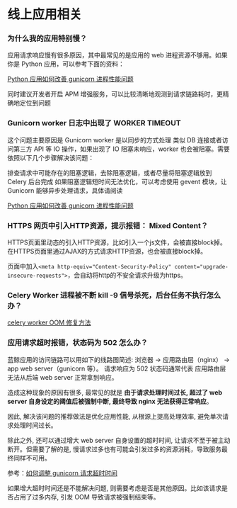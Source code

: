 # 线上应用相关

### 为什么我的应用特别慢？

应用请求响应慢有很多原因，其中最常见的是应用的 web 进程资源不够用。如果你是 Python 应用，可以参考下面的资料：

[Python 应用如何改善 gunicorn 进程性能问题](../topics/tricks/py_how_to_improve_gunicorn_perf.md)

同时建议开发者开启 APM 增强服务，可以比较清晰地观测到请求链路耗时，更精确地定位到问题

### Gunicorn worker 日志中出现了 WORKER TIMEOUT
这个问题主要原因是 Gunicorn worker 是以同步的方式处理 类似 DB 连接或者访问第三方 API 等 IO 操作，如果出现了 IO 阻塞未响应，worker 也会被阻塞。需要依照以下几个步骤解决该问题：

排查请求中可能存在的阻塞逻辑，去除阻塞逻辑，或者尽量将阻塞逻辑放到 Celery 后台完成
如果阻塞逻辑短时间无法优化，可以考虑使用 gevent 模块，让 Gunicorn 能够异步处理请求，具体请阅读

[Python 应用如何改善 gunicorn 进程性能问题](../topics/tricks/py_how_to_improve_gunicorn_perf.md)

### HTTPS 网页中引入HTTP资源，提示报错： Mixed Content？

HTTPS页面里动态的引入HTTP资源，比如引入一个js文件，会被直接block掉。在HTTPS页面里通过AJAX的方式请求HTTP资源，也会被直接block掉。

页面中加入`<meta http-equiv="Content-Security-Policy" content="upgrade-insecure-requests">`，会自动将http的不安全请求升级为https。

### Celery Worker 进程被不断 kill -9 信号杀死，后台任务不执行怎么办？

[celery worker OOM 修复方法](../topics/tricks/fix_celery_worker_oom.md)

### 应用请求超时报错，状态码为 502 怎么办？

蓝鲸应用的访问链路可以用如下的线路图简述: 浏览器 -> 应用路由层（nginx） -> app web server（gunicorn 等）。 请求响应为 502 状态码通常代表 应用路由层 无法从后端 web server 正常拿到响应。

造成这种现象的原因有很多, 最常见的就是 **由于请求处理时间过长, 超过了 web server 自身设定的阈值后被强制中断, 最终导致 nginx 无法获得正常响应**。

因此, 解决该问题的推荐做法是优化应用性能, 从根源上提高处理效率, 避免单次请求处理时间过长。

除此之外, 还可以通过增大 web server 自身设置的超时时间, 让请求不至于被主动断开。但需要了解的是, 慢请求过多也有可能会引发过多的资源消耗，导致服务最终同样不可用。

参考：[如何调整 gunicorn 请求超时时间](../topics/tricks/py_how_to_improve_gunicorn_perf.md)

如果增大超时时间还是不能解决问题, 则需要考虑是否是其他原因。比如该请求是否占用了过多内存, 引发 OOM 导致请求被强制结束等。

